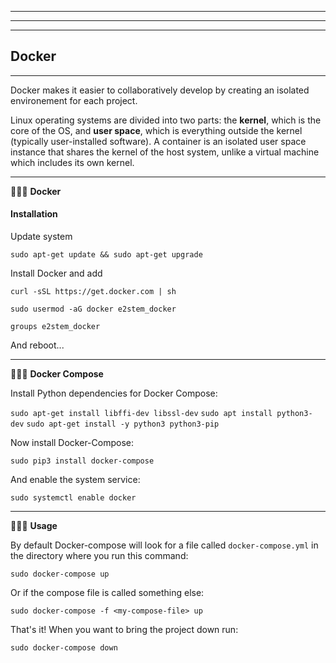 * * * * * * * * * * * * * * * * * * * * * * * * * * * * * * * * * * * * * * * * 
* * * * * * * * * * * * * * * * * * * * * * * * * * * * * * * * * * * * * * * * 
* * * * * * * * * * * * * * * * * * * * * * * * * * * * * * * * * * * * * * * * 

## Docker

- - - - - - - - - - - - - - - - - - - - - - - - - - - - - - - - - - - - - - - - 

Docker makes it easier to collaboratively develop by creating an isolated environement for each project.

Linux operating systems are divided into two parts: the **kernel**, which is the core of the OS, and **user space**, which is everything outside the kernel (typically user-installed software). A container is an isolated user space instance that shares the kernel of the host system, unlike a virtual machine which includes its own kernel. 

- - - - - - - - - - - - - - - - - - - - - - - - - - - - - - - - - - - - - - - - 

🔷🔷🔷 **Docker**

#### Installation

Update system

`sudo apt-get update && sudo apt-get upgrade`

Install Docker and add 

`curl -sSL https://get.docker.com | sh`

`sudo usermod -aG docker e2stem_docker`

`groups e2stem_docker`

And reboot...

- - - - - - - - - - - - - - - - - - - - - - - - - - - - - - - - - - - - - - - - 

🔷🔷🔷 **Docker Compose**

Install Python dependencies for Docker Compose:

`sudo apt-get install libffi-dev libssl-dev`
`sudo apt install python3-dev`
`sudo apt-get install -y python3 python3-pip`

Now install Docker-Compose:

`sudo pip3 install docker-compose`

And enable the system service:

`sudo systemctl enable docker`

- - - - - - - - - - - - - - - - - - - - - - - - - - - - - - - - - - - - - - - - 

🔷🔷🔷 **Usage**

By default Docker-compose will look for a file called `docker-compose.yml` in the directory where you run this command:

`sudo docker-compose up`

Or if the compose file is called something else:

`sudo docker-compose -f <my-compose-file> up`

That's it! When you want to bring the project down run:

`sudo docker-compose down`


